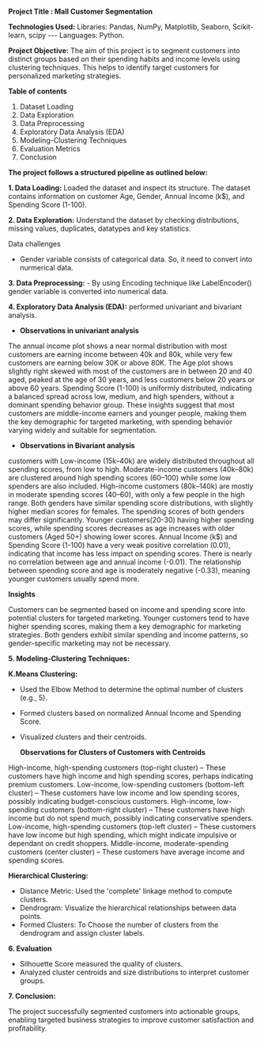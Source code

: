 **Project Title : Mall Customer Segmentation**

**Technologies Used:** Libraries: Pandas, NumPy, Matplotlib, Seaborn, Scikit-learn, scipy --- Languages: Python.

**Project Objective:** The aim of this project is to segment customers into distinct groups based on their spending habits and income levels using clustering techniques. This helps to identify target customers for personalized marketing strategies.

**Table of contents**
1. Dataset Loading
2. Data Exploration
3. Data Preprocessing
4. Exploratory Data Analysis (EDA)
5. Modeling-Clustering Techniques
6. Evaluation Metrics
7. Conclusion

**The project follows a structured pipeline as outlined below:**

  **1. Data Loading:** Loaded the dataset and inspect its structure. The dataset contains information on customer Age, Gender, Annual Income (k$), and Spending Score (1-100).

  **2. Data Exploration:** Understand the dataset by checking distributions, missing values, duplicates, datatypes and key statistics.

Data challenges 

- Gender variable consists of categorical data. So, it need to convert into nurmerical data.

**3. Data Preprocessing:** - By using Encoding technique like LabelEncoder() gender variable is converted into numerical data.

**4. Exploratory Data Analysis (EDA):** performed univariant and bivariant analysis.

- **Observations in univariant analysis** 

The annual income plot shows a near normal distribution with most customers are earning income between 40k and 80k, while very few customers are earning below 30K or above 80K. The Age plot shows slightly right skewed with most of the customers are in between 20 and 40 aged, peaked at the age of 30 years, and less customers below 20 years or above 60 years. Spending Score (1-100) is uniformly distributed, indicating a balanced spread across low, medium, and high spenders, without a dominant spending behavior group. These insights suggest that most customers are middle-income earners and younger people, making them the key demographic for targeted marketing, with spending behavior varying widely and suitable for segmentation.

- **Observations in Bivariant analysis**

customers with Low-income (15k–40k) are widely distributed throughout all spending scores, from low to high. Moderate-income customers (40k–80k) are clustered around high spending scores (60–100) while some low spenders are also included. High-income customers (80k–140k) are mostly in moderate spending scores (40–60), with only a few people in the high range. Both genders have similar spending score distributions, with slightly higher median scores for females. The spending scores of both genders may differ significantly. Younger customers(20-30) having higher spending scores, while spending scores decreases as age increases with older customers (Aged 50+) showing lower scores. Annual Income (k$) and Spending Score (1-100) have a very weak positive correlation (0.01), indicating that income has less impact on spending scores. There is nearly no correlation between age and annual income (-0.01). The relationship between spending score and age is moderately negative (-0.33), meaning younger customers usually spend more.

**Insights**

Customers can be segmented based on income and spending score into potential clusters for targeted marketing. Younger customers tend to have higher spending scores, making them a key demographic for marketing strategies. Both genders exhibit similar spending and income patterns, so gender-specific marketing may not be necessary.

**5. Modeling-Clustering Techniques:** 

**K.Means Clustering:**

- Used the Elbow Method to determine the optimal number of clusters (e.g., 5).
- Formed clusters based on normalized Annual Income and Spending Score.
- Visualized clusters and their centroids.

  **Observations for Clusters of Customers with Centroids**

High-income, high-spending customers (top-right cluster) – These customers have high income and high spending scores, perhaps indicating premium customers. Low-income, low-spending customers (bottom-left cluster) – These customers have low income and low spending scores, possibly indicating budget-conscious customers. High-income, low-spending customers (bottom-right cluster) – These customers have high income but do not spend much, possibly indicating conservative spenders. Low-income, high-spending customers (top-left cluster) – These customers have low income but high spending, which might indicate impulsive or dependant on credit shoppers. Middle-income, moderate-spending customers (center cluster) – These customers have average income and spending scores.

**Hierarchical Clustering:**
- Distance Metric: Used the 'complete' linkage method to compute clusters.
- Dendrogram: Visualize the hierarchical relationships between data points.
- Formed Clusters: To Choose the number of clusters from the dendrogram and assign cluster labels.

**6. Evaluation**
  
- Silhouette Score measured the quality of clusters.
- Analyzed cluster centroids and size distributions to interpret customer groups.

**7. Conclusion:** 

The project successfully segmented customers into actionable groups, enabling targeted business strategies to improve customer satisfaction and profitability.

